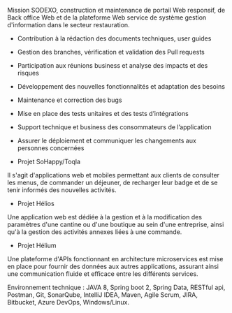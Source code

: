 
Mission SODEXO, construction et maintenance de portail Web responsif, de Back office Web et de la plateforme Web service de système gestion d'information dans le secteur restauration.

- Contribution à la rédaction des documents techniques, user guides
- Gestion des branches, vérification et validation des Pull requests
- Participation aux réunions business et analyse des impacts et des risques
- Développement des nouvelles fonctionnalités et adaptation des besoins
- Maintenance et correction des bugs
- Mise en place des tests unitaires et des tests d’intégrations
- Support technique et business des consommateurs de l’application
- Assurer le déploiement et communiquer les changements aux personnes concernées

- Projet SoHappy/Toqla 
    
Il s'agit d'applications web et mobiles permettant aux clients de consulter les menus, de commander un déjeuner, de recharger leur badge et de se tenir informés des nouvelles activités. 

- Projet Hélios

Une application web est dédiée à la gestion et à la modification des paramètres d'une cantine ou d'une boutique au sein d'une entreprise, ainsi qu'à la gestion des activités annexes liées à une commande. 

- Projet Hélium

Une plateforme d'APIs fonctionnant en architecture microservices est mise en place pour fournir des données aux autres applications, assurant ainsi une communication fluide et efficace entre les différents services.

Environnement technique : JAVA 8, Spring boot 2, Spring Data, RESTful api, Postman, Git, SonarQube, IntelliJ IDEA, Maven, Agile Scrum, JIRA, Bitbucket, Azure DevOps, Windows/Linux.




